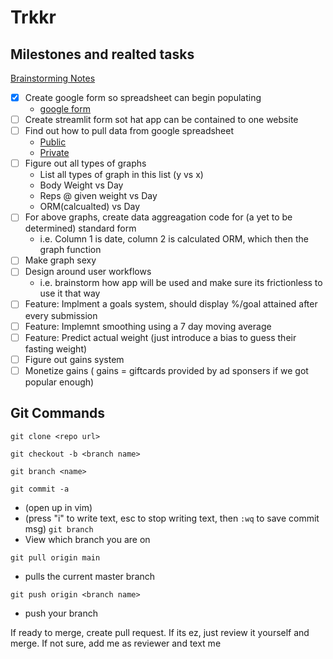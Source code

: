 # Trkkr
## Milestones and realted tasks
[Brainstorming Notes](https://docs.google.com/document/d/1tGIkbX_Jc_wwIDTFyM7HNC8PPHtoryvsQfFPuvLEh7Y/edit)
- [x] Create google form so spreadsheet can begin populating
  - [google form](https://forms.gle/Lj7ADpVdwV1dVyiw9)
- [ ] Create streamlit form sot hat app can be contained to one website
- [ ] Find out how to pull data from google spreadsheet
  - [Public](https://docs.streamlit.io/en/stable/tutorial/public_gsheet.html)
  - [Private](https://docs.streamlit.io/en/stable/tutorial/private_gsheet.html)
- [ ] Figure out all types of graphs
  - List all types of graph in this list (y vs x)
  - Body Weight vs Day
  - Reps @ given weight vs Day
  - ORM(calcualted) vs Day
- [ ] For above graphs, create data aggreagation code for (a yet to be determined) standard form 
  - i.e. Column 1 is date, column 2 is calculated ORM, which then the graph function
- [ ] Make graph sexy
- [ ] Design around user workflows
   - i.e. brainstorm how app will be used and make sure its frictionless to use it that way
- [ ] Feature: Implment a goals system, should display %/goal attained after every submission
- [ ] Feature: Implemnt smoothing using a 7 day moving average
- [ ] Feature: Predict actual weight (just introduce a bias to guess their fasting weight)
- [ ] Figure out gains system
- [ ] Monetize gains ( gains = giftcards provided by ad sponsers if we got popular enough)

## Git Commands

`git clone <repo url>`  

`git checkout -b <branch name>`

`git branch <name>`

`git commit -a`
- (open up in vim)
- (press "i" to write text, esc to stop writing text, then `:wq` to save commit msg)
`git branch`
- View which branch you are on
  
`git pull origin main`
  - pulls the current master branch
  
  
`git push origin <branch name>`
  - push your branch
  
  
If ready to merge, create pull request. If its ez, just review it yourself and merge. If not sure, add me as reviewer and text me
